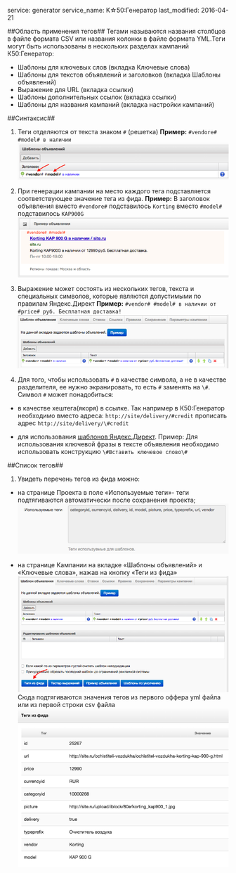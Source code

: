 service: generator
service_name: K☆50:Генератор
last_modified: 2016-04-21

##Область применения тегов##
Тегами называются названия столбцов в файле формата CSV или названия колонки в файле формата YML.Теги могут быть использованы в нескольких разделах кампаний К50:Генератор:

- Шаблоны для ключевых слов (вкладка Ключевые слова)
- Шаблоны для текстов объявлений и заголовков (вкладка Шаблоны объявлений)
- Выражение для URL (вкладка ссылки)
- Шаблоны дополнительных ссылок (вкладка ссылки)
- Шаблоны для названия кампаний (вкладка настройки кампаний)

##Синтаксис##

1) Теги отделяются от текста знаком `#` (решетка)
**Пример:** `#vendore# #model# в наличии`
![Пример тега](/generator/functions/tegs.png)

2) При генерации кампании на место каждого тега подставляется соответствующее значение тега из фида.
**Пример:** В заголовок объявления вместо `#vendore#` подставилось `Korting`
вместо `#model#` подставилось `KAP900G`
![Пример объявления](/generator/functions/tegs1.png)

3) Выражение может состоять из нескольких тегов, текста и специальных символов, которые являются допустимыми по правилам Яндекс.Директ
**Пример:** `#vendor# #model# в наличии от #price# руб. Бесплатная доставка!`
![Пример объявления](/generator/functions/tegs2.png)

4) Для того, чтобы использовать `#` в качестве символа, а не в качестве разделителя, ее нужно экранировать, то есть `#` заменять на `\#`.
Символ `#` может понадобиться:

- в качестве хештега(якоря) в ссылке. Так например в К50:Генератор необходимо вместо адреса: `http://site/delivery/#credit` прописать адрес `http://site/delivery/\#credit`

- для использования [шаблонов Яндекс.Директ](https://yandex.ru/support/direct/features/ad-templates.xml). Пример: Для использования ключевой фразы в тексте объявления необходимо использовать конструкцию `\#Вставить ключевое слово\#`

##Список тегов##
1) Увидеть перечень тегов из фида можно:

- на странице Проекта в поле «Используемые теги»- теги подтягиваются автоматически после сохранения проекта;
![Используемые теги](/generator/functions/tegs3.png)

- на странице Кампании на вкладке «Шаблоны объявлений» и «Ключевые слова», нажав на кнопку «Теги из фида»
![Теги из фида](/generator/functions/tegs4.png)
Сюда подтягиваются значения тегов из первого оффера yml файла или из первой строки csv файла
![Теги из фида](/generator/functions/tegs5.png)